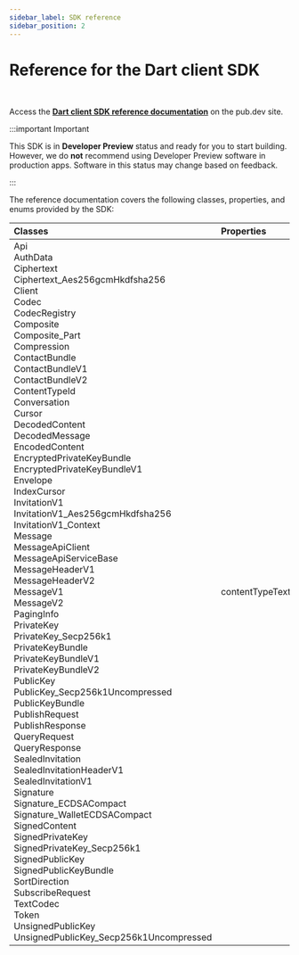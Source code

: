 ```yaml
---
sidebar_label: SDK reference
sidebar_position: 2
---
```


# Reference for the Dart client SDK

<br/>

Access the **[Dart client SDK reference documentation](https://pub.dev/documentation/xmtp/latest/xmtp/xmtp-library.html)** on the pub.dev site.

:::important Important

This SDK is in **Developer Preview** status and ready for you to start building. However, we do **not** recommend using Developer Preview software in production apps. Software in this status may change based on feedback.

:::

The reference documentation covers the following classes, properties, and enums provided by the SDK:

| Classes        | Properties      | Enums              |
|:---------------|:----------------|:-------------------|
| Api<br/>AuthData<br/>Ciphertext<br/>Ciphertext_Aes256gcmHkdfsha256<br/>Client<br/>Codec<br/>CodecRegistry<br/>Composite<br/>Composite_Part<br/>Compression<br/>ContactBundle<br/>ContactBundleV1<br/>ContactBundleV2<br/>ContentTypeId<br/>Conversation<br/>Cursor<br/>DecodedContent<br/>DecodedMessage<br/>EncodedContent<br/>EncryptedPrivateKeyBundle<br/>EncryptedPrivateKeyBundleV1<br/>Envelope<br/>IndexCursor<br/>InvitationV1<br/>InvitationV1_Aes256gcmHkdfsha256<br/>InvitationV1_Context<br/>Message<br/>MessageApiClient<br/>MessageApiServiceBase<br/>MessageHeaderV1<br/>MessageHeaderV2<br/>MessageV1<br/>MessageV2<br/>PagingInfo<br/>PrivateKey<br/>PrivateKey_Secp256k1<br/>PrivateKeyBundle<br/>PrivateKeyBundleV1<br/>PrivateKeyBundleV2<br/>PublicKey<br/>PublicKey_Secp256k1Uncompressed<br/>PublicKeyBundle<br/>PublishRequest<br/>PublishResponse<br/>QueryRequest<br/>QueryResponse<br/>SealedInvitation<br/>SealedInvitationHeaderV1<br/>SealedInvitationV1<br/>Signature<br/>Signature_ECDSACompact<br/>Signature_WalletECDSACompact<br/>SignedContent<br/>SignedPrivateKey<br/>SignedPrivateKey_Secp256k1<br/>SignedPublicKey<br/>SignedPublicKeyBundle<br/>SortDirection<br/>SubscribeRequest<br/>TextCodec<br/>Token<br/>UnsignedPublicKey<br/>UnsignedPublicKey_Secp256k1Uncompressed | contentTypeText | Ciphertext_Union<br/>Composite_Part_Element<br/>ContactBundle_Version<br/>Cursor_Cursor<br/>EncryptedPrivateKeyBundle_Version<br/>InvitationV1_Encryption<br/>Message_Version<br/>PrivateKey_Union<br/>PrivateKeyBundle_Version<br/>PublicKey_Union<br/>SealedInvitation_Version<br/>Signature_Union<br/>SignedPrivateKey_Union<br/>UnsignedPublicKey_Union |
